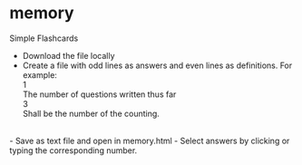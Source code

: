# memory
 Simple Flashcards
<br>
- Download the file locally
- Create a file with odd lines as answers and even lines as definitions. For example:<br>
<t><t>1<br>
<t><t>The number of questions written thus far<br>
<t><t>3<br>
<t><t>Shall be the number of the counting.
<br>
- Save as text file and open in memory.html
- Select answers by clicking or typing the corresponding number.
